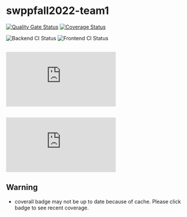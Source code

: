 # swppfall2022-team1
[![Quality Gate Status](https://sonarcloud.io/api/project_badges/measure?project=swsnu_swppfall2022-team1&metric=alert_status)](https://sonarcloud.io/dashboard?id=swsnu_swppfall2022-team1)
[![Coverage Status](https://coveralls.io/repos/github/swsnu/swppfall2022-team1/badge.svg?branch=main&kill_cache=1)](https://coveralls.io/github/swsnu/swppfall2022-team1?branch=main)

![Backend CI Status](https://github.com/swsnu/swppfall2022-team1/actions/workflows/Backend-CI.yml/badge.svg)
![Frontend CI Status](https://github.com/swsnu/swppfall2022-team1/actions/workflows/frontend-eslint-pr.yml/badge.svg)

## ![Backend README](https://github.com/swsnu/swppfall2022-team1/blob/main/udong-backend/README.md)

## ![Frontend README](https://github.com/swsnu/swppfall2022-team1/blob/main/udong-frontend/README.md)

## Warning

- coverall badge may not be up to date because of cache. Please click badge to see recent coverage.
